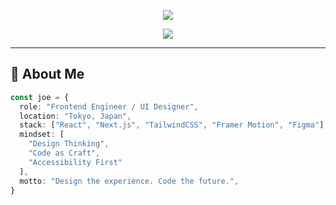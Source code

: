 <!-- Header Banner -->
<p align="center">
  <img src="https://capsule-render.vercel.app/api?type=waving&color=0f2027,203a43,2c5364&height=160&section=header&text=Hi%2C%20I'm%20JOE!&fontSize=40&fontColor=ffffff&fontAlignY=40&desc=Creative%20Engineer%20%7C%20Frontend%20%7C%20Design%20%7C%20Tokyo%20🇯🇵&descSize=18&descAlignY=60&animation=fadeIn" />
</p>

<!-- Typing SVG -->
<p align="center">
  <img src="https://readme-typing-svg.demolab.com?font=Fira+Code&pause=1000&color=5CE1E6&center=true&vCenter=true&width=480&lines=Welcome+to+my+space!;I+build+fast%2C+beautiful+UIs.;I+design+with+code.;Let's+create+something+awesome." />
</p>

---

## 🧠 About Me

```ts
const joe = {
  role: "Frontend Engineer / UI Designer",
  location: "Tokyo, Japan",
  stack: ["React", "Next.js", "TailwindCSS", "Framer Motion", "Figma"],
  mindset: [
    "Design Thinking",
    "Code as Craft",
    "Accessibility First"
  ],
  motto: "Design the experience. Code the future.",
}
